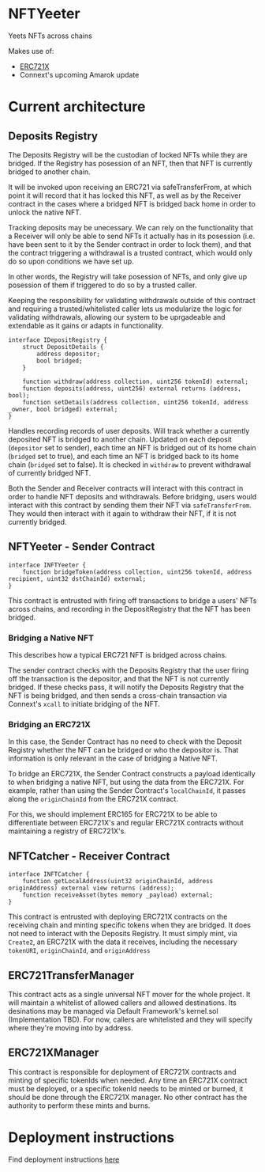 # NFTYeeter

Yeets NFTs across chains

Makes use of:
- [ERC721X](https://github.com/OphiuchusDAO/ERC721X)
- Connext's upcoming Amarok update

# Current architecture

## Deposits Registry

The Deposits Registry will be the custodian of locked NFTs while they are bridged. If the Registry has posession of an NFT, then that NFT is currently bridged to another chain.

It will be invoked upon receiving an ERC721 via safeTransferFrom, at which point it will record that it has locked this NFT, as well as by the Receiver contract in the cases where a bridged NFT is bridged back home in order to unlock the native NFT.

Tracking deposits may be unecessary. We can rely on the functionality that a Receiver will only be able to send NFTs it actually has in its posession (i.e. have been sent to it by the Sender contract in order to lock them), and that the contract triggering a withdrawal is a trusted contract, which would only do so upon conditions we have set up.

In other words, the Registry will take posession of NFTs, and only give up posession of them if triggered to do so by a trusted caller.

Keeping the responsibility for validating withdrawals outside of this contract and requiring a trusted/whitelisted caller lets us modularize the logic for validating withdrawals, allowing our system to be uprgadeable and extendable as it gains or adapts in functionality.


``` solidity
interface IDepositRegistry {
    struct DepositDetails {
        address depositor;
        bool bridged;
    }

    function withdraw(address collection, uint256 tokenId) external;
    function deposits(address, uint256) external returns (address, bool);
    function setDetails(address collection, uint256 tokenId, address _owner, bool bridged) external;
}
```


Handles recording records of user deposits. Will track whether a currently deposited NFT is bridged to another chain. Updated on each deposit (`depositor` set to sender), each time an NFT is bridged out of its home chain (`bridged` set to true), and each time an NFT is bridged back to its home chain (`bridged` set to false). It is checked in `withdraw` to prevent withdrawal of currently bridged NFT.

Both the Sender and Receiver contracts will interact with this contract in order to handle NFT deposits and withdrawals. Before bridging, users would interact with this contract by sending them their NFT via `safeTransferFrom`. They would then interact with it again to withdraw their NFT, if it is not currently bridged.

## NFTYeeter - Sender Contract

``` solidity
interface INFTYeeter {
    function bridgeToken(address collection, uint256 tokenId, address recipient, uint32 dstChainId) external;
}
```


This contract is entrusted with firing off transactions to bridge a users' NFTs across chains, and recording in the DepositRegistry that the NFT has been bridged.

### Bridging a Native NFT 

This describes how a typical ERC721 NFT is bridged across chains.

The sender contract checks with the Deposits Registry that the user firing off the transaction is the depositor, and that the NFT is not currently bridged. If these checks pass, it will notify the Deposits Registry that the NFT is being bridged, and then sends a cross-chain transaction via Connext's `xcall` to initiate bridging of the NFT.

### Bridging an ERC721X

In this case, the Sender Contract has no need to check with the Deposit Registry whether the NFT can be bridged or who the depositor is. That information is only relevant in the case of bridging a Native NFT.     

To bridge an ERC721X, the Sender Contract constructs a payload identically to when bridging a native NFT, but using the data from the ERC721X. For example, rather than using the Sender Contract's `localChainId`, it passes along the `originChainId` from the ERC721X contract.

For this, we should implement ERC165 for ERC721X to be able to differentiate between ERC721X's and regular ERC721X contracts without maintaining a registry of ERC721X's.

## NFTCatcher - Receiver Contract

``` solidity
interface INFTCatcher {
    function getLocalAddress(uint32 originChainId, address originAddress) external view returns (address);
    function receiveAsset(bytes memory _payload) external;
}
```


This contract is entrusted with deploying ERC721X contracts on the receiving chain and minting specific tokens when they are bridged. It does not need to interact with the Deposits Registry. It must simply mint, via `Create2`, an ERC721X with the data it receives, including the necessary `tokenURI`, `originChainId`, and `originAddress`

## ERC721TransferManager

This contract acts as a single universal NFT mover for the whole project. It will maintain a whitelist of allowed callers and allowed destinations. Its desinations may be managed via Default Framework's kernel.sol (Implementation TBD). For now, callers are whitelisted and they will specify where they're moving into by address.

## ERC721XManager

This contract is responsible for deployment of ERC721X contracts and minting of specific tokenIds when needed. Any time an ERC721X contract must be deployed, or a specific tokenId needs to be minted or burned, it should be done through the ERC721X manager. No other contract has the authority to perform these mints and burns.


# Deployment instructions

Find deployment instructions [here](DEPLOY.md)
